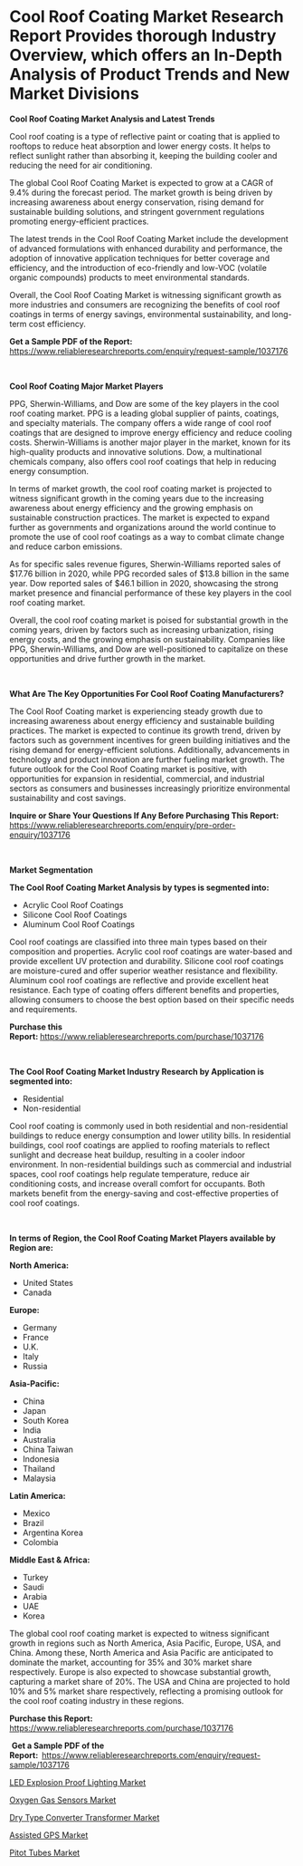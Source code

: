 <p><h1>Cool Roof Coating Market Research Report Provides thorough Industry Overview, which offers an In-Depth Analysis of Product Trends and New Market Divisions</h1></p><p><strong>Cool Roof Coating Market Analysis and Latest Trends</strong></p>
<p><p>Cool roof coating is a type of reflective paint or coating that is applied to rooftops to reduce heat absorption and lower energy costs. It helps to reflect sunlight rather than absorbing it, keeping the building cooler and reducing the need for air conditioning.</p><p>The global Cool Roof Coating Market is expected to grow at a CAGR of 9.4% during the forecast period. The market growth is being driven by increasing awareness about energy conservation, rising demand for sustainable building solutions, and stringent government regulations promoting energy-efficient practices.</p><p>The latest trends in the Cool Roof Coating Market include the development of advanced formulations with enhanced durability and performance, the adoption of innovative application techniques for better coverage and efficiency, and the introduction of eco-friendly and low-VOC (volatile organic compounds) products to meet environmental standards.</p><p>Overall, the Cool Roof Coating Market is witnessing significant growth as more industries and consumers are recognizing the benefits of cool roof coatings in terms of energy savings, environmental sustainability, and long-term cost efficiency.</p></p>
<p><strong>Get a Sample PDF of the Report:&nbsp;</strong> <a href="https://www.reliableresearchreports.com/enquiry/request-sample/1037176">https://www.reliableresearchreports.com/enquiry/request-sample/1037176</a></p>
<p>&nbsp;</p>
<p><strong>Cool Roof Coating Major Market Players</strong></p>
<p><p>PPG, Sherwin-Williams, and Dow are some of the key players in the cool roof coating market. PPG is a leading global supplier of paints, coatings, and specialty materials. The company offers a wide range of cool roof coatings that are designed to improve energy efficiency and reduce cooling costs. Sherwin-Williams is another major player in the market, known for its high-quality products and innovative solutions. Dow, a multinational chemicals company, also offers cool roof coatings that help in reducing energy consumption.</p><p>In terms of market growth, the cool roof coating market is projected to witness significant growth in the coming years due to the increasing awareness about energy efficiency and the growing emphasis on sustainable construction practices. The market is expected to expand further as governments and organizations around the world continue to promote the use of cool roof coatings as a way to combat climate change and reduce carbon emissions.</p><p>As for specific sales revenue figures, Sherwin-Williams reported sales of $17.76 billion in 2020, while PPG recorded sales of $13.8 billion in the same year. Dow reported sales of $46.1 billion in 2020, showcasing the strong market presence and financial performance of these key players in the cool roof coating market.</p><p>Overall, the cool roof coating market is poised for substantial growth in the coming years, driven by factors such as increasing urbanization, rising energy costs, and the growing emphasis on sustainability. Companies like PPG, Sherwin-Williams, and Dow are well-positioned to capitalize on these opportunities and drive further growth in the market.</p></p>
<p>&nbsp;</p>
<p><strong>What Are The Key Opportunities For Cool Roof Coating Manufacturers?</strong></p>
<p><p>The Cool Roof Coating market is experiencing steady growth due to increasing awareness about energy efficiency and sustainable building practices. The market is expected to continue its growth trend, driven by factors such as government incentives for green building initiatives and the rising demand for energy-efficient solutions. Additionally, advancements in technology and product innovation are further fueling market growth. The future outlook for the Cool Roof Coating market is positive, with opportunities for expansion in residential, commercial, and industrial sectors as consumers and businesses increasingly prioritize environmental sustainability and cost savings.</p></p>
<p><strong>Inquire or Share Your Questions If Any Before Purchasing This Report:</strong> <a href="https://www.reliableresearchreports.com/enquiry/pre-order-enquiry/1037176">https://www.reliableresearchreports.com/enquiry/pre-order-enquiry/1037176</a></p>
<p>&nbsp;</p>
<p><strong>Market Segmentation</strong></p>
<p><strong>The Cool Roof Coating Market Analysis by types is segmented into:</strong></p>
<p><ul><li>Acrylic Cool Roof Coatings</li><li>Silicone Cool Roof Coatings</li><li>Aluminum Cool Roof Coatings</li></ul></p>
<p><p>Cool roof coatings are classified into three main types based on their composition and properties. Acrylic cool roof coatings are water-based and provide excellent UV protection and durability. Silicone cool roof coatings are moisture-cured and offer superior weather resistance and flexibility. Aluminum cool roof coatings are reflective and provide excellent heat resistance. Each type of coating offers different benefits and properties, allowing consumers to choose the best option based on their specific needs and requirements.</p></p>
<p><strong>Purchase this Report:&nbsp;</strong><a href="https://www.reliableresearchreports.com/purchase/1037176">https://www.reliableresearchreports.com/purchase/1037176</a></p>
<p>&nbsp;</p>
<p><strong>The Cool Roof Coating Market Industry Research by Application is segmented into:</strong></p>
<p><ul><li>Residential</li><li>Non-residential</li></ul></p>
<p><p>Cool roof coating is commonly used in both residential and non-residential buildings to reduce energy consumption and lower utility bills. In residential buildings, cool roof coatings are applied to roofing materials to reflect sunlight and decrease heat buildup, resulting in a cooler indoor environment. In non-residential buildings such as commercial and industrial spaces, cool roof coatings help regulate temperature, reduce air conditioning costs, and increase overall comfort for occupants. Both markets benefit from the energy-saving and cost-effective properties of cool roof coatings.</p></p>
<p>&nbsp;</p>
<p><strong>In terms of Region, the Cool Roof Coating Market Players available by Region are:</strong></p>
<p>
    <p> <strong> North America: </strong>
        <ul>
            <li>United States</li>
            <li>Canada</li>
        </ul>
        </p> 
    <p> <strong> Europe: </strong>
        <ul>
            <li>Germany</li>
            <li>France</li>
            <li>U.K.</li>
            <li>Italy</li>
            <li>Russia</li>
        </ul>
        </p> 
    <p> <strong> Asia-Pacific: </strong>
        <ul>
            <li>China</li>
            <li>Japan</li>
            <li>South Korea</li>
            <li>India</li>
            <li>Australia</li>
            <li>China Taiwan</li>
            <li>Indonesia</li>
            <li>Thailand</li>
            <li>Malaysia</li>
        </ul>
        </p> 
    <p> <strong> Latin America: </strong>
        <ul>
            <li>Mexico</li>
            <li>Brazil</li>
            <li>Argentina Korea</li>
            <li>Colombia</li>
        </ul>
        </p> 
    <p> <strong> Middle East & Africa: </strong>
        <ul>
            <li>Turkey</li>
            <li>Saudi</li>
            <li>Arabia</li>
            <li>UAE</li>
            <li>Korea</li>
        </ul>
    </p>
    </p>
<p><p>The global cool roof coating market is expected to witness significant growth in regions such as North America, Asia Pacific, Europe, USA, and China. Among these, North America and Asia Pacific are anticipated to dominate the market, accounting for 35% and 30% market share respectively. Europe is also expected to showcase substantial growth, capturing a market share of 20%. The USA and China are projected to hold 10% and 5% market share respectively, reflecting a promising outlook for the cool roof coating industry in these regions.</p></p>
<p><strong>Purchase this Report: </strong><a href="https://www.reliableresearchreports.com/purchase/1037176">https://www.reliableresearchreports.com/purchase/1037176</a></p>
<p>&nbsp;<strong>Get a Sample PDF of the Report:&nbsp;&nbsp;</strong><a href="https://www.reliableresearchreports.com/enquiry/request-sample/1037176">https://www.reliableresearchreports.com/enquiry/request-sample/1037176</a></p>
<p><strong></strong></p>
<p><p><a href="https://github.com/PeterParrish5/Market-Research-Report-List-3/blob/main/led-explosion-proof-lighting-market.md">LED Explosion Proof Lighting Market</a></p><p><a href="https://github.com/aliciawhite5576/Market-Research-Report-List-3/blob/main/oxygen-gas-sensors-market.md">Oxygen Gas Sensors Market</a></p><p><a href="https://issuu.com/reportprime-2/docs/dry-type-converter-transformer-market-size-2030.pp">Dry Type Converter Transformer Market</a></p><p><a href="https://issuu.com/reportprime-2/docs/assisted-gps-market-size-2030.pptx">Assisted GPS Market</a></p><p><a href="https://medium.com/@jordanmendez766/pitot-tubes-market-comprehensive-assessment-by-type-application-and-geography-51d6e82e8392">Pitot Tubes Market</a></p></p>